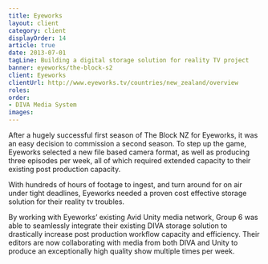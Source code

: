 ```yaml
---
title: Eyeworks
layout: client
category: client
displayOrder: 14
article: true
date: 2013-07-01
tagLine: Building a digital storage solution for reality TV project
banner: eyeworks/the-block-s2
client: Eyeworks
clientUrl: http://www.eyeworks.tv/countries/new_zealand/overview
roles:
order:
- DIVA Media System
images:
---
```


After a hugely successful first season of The Block NZ for Eyeworks, it was an easy decision to commission a second season. To step up the game, Eyeworks selected a new file based camera format, as well as producing three episodes per week, all of which required extended capacity to their existing post production capacity.

With hundreds of hours of footage to ingest, and turn around for on air under tight deadlines, Eyeworks needed a proven cost effective storage solution for their reality tv troubles.

By working with Eyeworks’ existing Avid Unity media network, Group 6 was able to seamlessly integrate their existing DIVA storage solution to drastically increase post production workflow capacity and efficiency. Their editors are now collaborating with media from both DIVA and Unity to produce an exceptionally high quality show multiple times per week.

